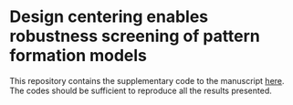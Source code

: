 # Design centering enables robustness screening of pattern formation models

<p> This repository contains the supplementary code to the manuscript <a href="http://example.com/" title="Title"> here</a>. The codes should be sufficient to reproduce all the results presented.</p>

